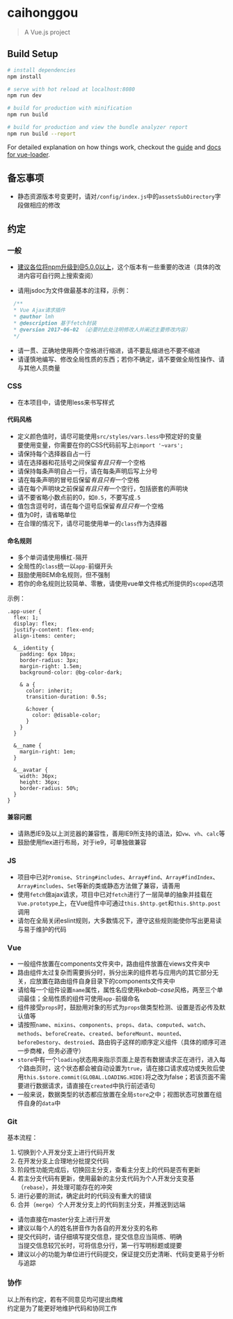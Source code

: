 # caihonggou

> A Vue.js project

## Build Setup

``` bash
# install dependencies
npm install

# serve with hot reload at localhost:8080
npm run dev

# build for production with minification
npm run build

# build for production and view the bundle analyzer report
npm run build --report
```

For detailed explanation on how things work, checkout the [guide](http://vuejs-templates.github.io/webpack/) and [docs for vue-loader](http://vuejs.github.io/vue-loader).

## 备忘事项
* 静态资源版本号变更时，请对`/config/index.js`中的`assetsSubDirectory`字段做相应的修改

## 约定

### 一般

* 建议各位将npm升级到@5.0.0以上，这个版本有一些重要的改进（具体的改进内容可自行网上搜索查阅）

* 请用jsdoc为文件做最基本的注释，示例：

```js
  /**
  * Vue Ajax请求插件
  * @author lmh
  * @description 基于fetch封装
  * @version 2017-06-02 （必要时此处注明修改人并阐述主要修改内容）
  */
```

* 请一贯、正确地使用两个空格进行缩进，请不要乱缩进也不要不缩进
* 请谨慎地编写、修改全局性质的东西；若你不确定，请不要做全局性操作、请与其他人员商量

### CSS

* 在本项目中，请使用less来书写样式

#### 代码风格
* 定义颜色值时，请尽可能使用`src/styles/vars.less`中预定好的变量  
  要使用变量，你需要在你的CSS代码前写上`@import '~vars';`
* 请保持每个选择器自占一行
* 请在选择器和花括号之间保留*有且只有*一个空格
* 请保持每条声明自占一行，请在每条声明后写上分号
* 请在每条声明的冒号后保留*有且只有*一个空格
* 请在每个声明块之前保留*有且只有*一个空行，包括嵌套的声明块
* 请不要省略小数点前的0，如`0.5`，不要写成`.5`
* 值包含逗号时，请在每个逗号后保留*有且只有*一个空格
* 值为0时，请省略单位
* 在合理的情况下，请尽可能使用单一的`class`作为选择器

#### 命名规则
* 多个单词请使用横杠`-`隔开
* 全局性的`class`统一以`app-`前缀开头
* 鼓励使用BEM命名规则，但不强制
* 若你的命名规则比较简单、零散，请使用vue单文件格式所提供的`scoped`选项

示例：
```less
.app-user {
  flex: 1;
  display: flex;
  justify-content: flex-end;
  align-items: center;

  &__identity {
    padding: 6px 10px;
    border-radius: 3px;
    margin-right: 1.5em;
    background-color: @bg-color-dark;

    & a {
      color: inherit;
      transition-duration: 0.5s;

      &:hover {
        color: @disable-color;
      }
    }
  }

  &__name {
    margin-right: 1em;
  }

  &__avatar {
    width: 36px;
    height: 36px;
    border-radius: 50%;
  }
}
```

#### 兼容问题
* 请熟悉IE9及以上浏览器的兼容性，善用IE9所支持的语法，如`vw`、`vh`、`calc`等
* 鼓励使用flex进行布局，对于ie9，可单独做兼容

### JS

* 项目中已对`Promise`、`String#includes`、`Array#find`、`Array#findIndex`、`Array#includes`、`Set`等新的类或静态方法做了兼容，请善用
* 使用`fetch`做ajax请求，项目中已对`fetch`进行了一层简单的抽象并挂载在`Vue.prototype`上，在Vue组件中可通过`this.$http.get`和`this.$http.post`调用
* 请勿在全局关闭eslint规则，大多数情况下，遵守这些规则能使你写出更易读与易于维护的代码

### Vue

* 一般组件放置在components文件夹中，路由组件放置在views文件夹中
* 路由组件太过复杂而需要拆分时，拆分出来的组件若与应用内的其它部分无关，应放置在路由组件自身目录下的components文件夹中
* 请给每一个组件设置`name`属性，属性名应使用*kebab-case*风格，两至三个单词最佳；全局性质的组件可使用`app-`前缀命名
* 组件接受`props`时，鼓励用对象的形式为`props`做类型检测、设置是否必传及默认值等
* 请按照`name`、`mixins`、`components`、`props`、`data`、`computed`、`watch`、`methods`、`beforeCreate`、`created`、`beforeMount`、`mounted`、`beforeDestory`、`destroied`、路由钩子这样的顺序定义组件（具体的顺序可进一步商榷，但务必遵守）
* `store`中有一个`loading`状态用来指示页面上是否有数据请求正在进行，进入每个路由页时，这个状态都会被自动设置为`true`，请在接口请求成功或失败后使用`this.$store.commit(GLOBAL.LOADING.HIDE)`将之改为false；若该页面不需要进行数据请求，请直接在`created`中执行前述语句
* 一般来说，数据类型的状态都应放置在全局`store`之中；视图状态可放置在组件自身的`data`中

### Git

基本流程：
1. 切换到个人开发分支上进行代码开发
2. 在开发分支上合理地分批提交代码
3. 阶段性功能完成后，切换回主分支，查看主分支上的代码是否有更新
4. 若主分支代码有更新，使用最新的主分支代码为个人开发分支变基（`rebase`），并处理可能存在的冲突
5. 进行必要的测试，确定此时的代码没有重大的错误
6. 合并（`merge`）个人开发分支上的代码到主分支，并推送到远端

* 请勿直接在master分支上进行开发
* 建议以每个人的姓名拼音作为各自的开发分支的名称
* 提交代码时，请仔细填写提交信息，提交信息应当简练、明确  
  当提交信息较冗长时，可将信息分行，第一行写明标题或提要
* 建议以小的功能为单位进行代码提交，保证提交历史清晰、代码变更易于分析与追踪

### 协作

以上所有约定，若有不同意见均可提出商榷  
约定是为了能更好地维护代码和协同工作
